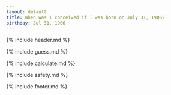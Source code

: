 ```yaml
---
layout: default
title: When was I conceived if I was born on July 31, 1906?
birthday: Jul 31, 1906
---
```


{% include header.md %}

{% include guess.md %}

{% include calculate.md %}

{% include safety.md %}

{% include footer.md %}



